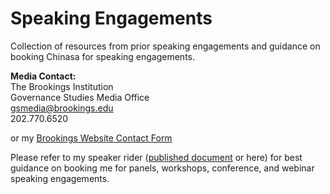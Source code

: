 # Speaking Engagements
Collection of resources from prior speaking engagements and guidance on booking Chinasa for speaking engagements.

**Media Contact:** \
The Brookings Institution \
Governance Studies Media Office \
gsmedia@brookings.edu \
202.770.6520

or my [Brookings Website Contact Form](https://www.brookings.edu/people/chinasa-t-okolo/)

Please refer to my speaker rider ([published document](https://docs.google.com/document/d/e/2PACX-1vTM_tx4L2vHMlje0B1CFRSvxyZLxptocg5zGQDQZcYK5Tf55ZebnemmsSyBhRczsHr736WMz1Nr59RT/pub) or here) for best guidance on booking me for panels, workshops, conference, and webinar speaking engagements.

